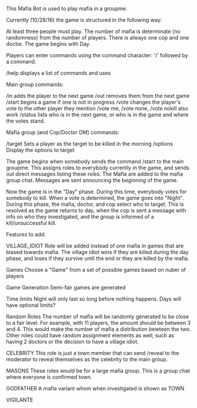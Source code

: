 This Mafia Bot is used to play mafia in a groupme.

Currently (10/28/16) the game is structured in the following way:

At least three people must play.
The number of mafia is determinate (no randomness) from the number of players.
There is always one cop and one doctor.
The game begins with Day.

Players can enter commands using the command character: '/' followed by a command.

/help		displays a list of commands and uses

Main group commands:

/in		adds the player to the next game
/out		removes them from the next game
/start	begins a game if one is not in progress
/vote		changes the player's vote to the other player they mention
		/vote me, /vote none, /vote nokill also work
/status	lists who is in the next game, or who is in the game and where the votes stand.


Mafia group (and Cop/Doctor DM) commands:

/target	Sets a player as the target to be killed in the morning
/options	Display the options to target

The game begins when somebody sends the command /start to the main groupme. This assigns roles to everybody currently in the game, and sends out direct messages listing these roles. The Mafia are added to the mafia group chat. Messages are sent announcing the beginning of the game.

Now the game is in the "Day" phase. During this time, everybody votes for somebody to kill. When a vote is determined, the game goes into "Night". During this phase, the mafia, doctor, and cop select who to target. This is resolved as the game returns to day, when the cop is sent a message with info on who they investigated, and the group is informed of a kill/unsuccessful kill.


Features to add:

VILLAGE_IDIOT	Role will be added instead of one mafia in games that are biased towards mafia. The village idiot wins if they are killed during the day phase, and loses if they survive until the end or they are killed by the mafia.

Games			Choose a "Game" from a set of possible games based on nuber of players

Game Generation	Semi-fair games are generated

Time limits		Night will only last so long before nothing happens. Days will have optional limits?

Random Roles	The number of mafia will be randomly generated to be close to a fair level. For example, with 11 players, the amount should be between 3 and 4. This would make the number of mafia a distribution bewteen the two. Other roles could have random assignment elements as well, such as having 2 doctors or the decision to have a village idiot.

CELEBRITY		This role is just a town member that can send /reveal to the moderator to reveal themselves as the celebrity to the main group.

MASONS		These roles would be for a large mafia group. This is a group chat where everyone is confirmed town.

GODFATHER		A mafia variant whom when investigated is shown as TOWN

VIGILANTE		






























